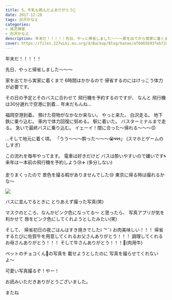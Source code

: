 ```yaml
---
title: 5。牛乳も飲んだよありがとう🐄
date: 2017-12-28
tags: 白沢かなえ
categories: 
- 成员博客
- 白沢かなえ
description: 年末だ！！！！！先日、やっと帰省しました〜〜〜家を出てから実家に着くまで6時間はかかるので帰省するのにはけっこう体力が必要です。その日の予定とその...
cover: https://files.227wiki.eu.org/d/Backup/Blog/kanae/af6065b937eb724e996ebed331533.jpg 
---
```







年末だ！！！！！







先日、やっと帰省しました〜〜〜


家を出てから実家に着くまで
6時間はかかるので
帰省するのにはけっこう体力が必要です。







その日の予定とそのバスに合わせて
飛行機を予約するのですが、
なんと
飛行機は30分遅れで空港に到着…
年末だもんね…

福岡空港到着。
預けた荷物がなかなか来ない。
やっと来た。
白沢走る。
地下鉄に乗り込む。
車内で体力回復に努める。
駅に着いた。
バスターミナルまで走る。
急いで最終バスに乗り込む。
イェーイ！間に合った〜帰れる〜〜〜😊


…そして地元に着く頃。
「うう〜〜〜酔った〜〜〜😭🌀🌀🌀」
(スマホとゲームのしすぎ)




この流れを毎年やってます。
電車は好きだけど
バスは酔いやすいので嫌いです🌀
来年は一本前の飛行機を予約しよう😢✈️
(多分しない)








走りまくったので
景色を撮る暇がありませんでした😢
東京に帰る時は撮れるかな〜


![](https://files.227wiki.eu.org/d/Backup/Blog/kanae/af6065b937eb724e996ebed331533.jpg)




バスに並んでるときに
とりあえず撮った写真(笑)

マスクのところ、なんかピンク色になってる〜
と思ったら、
写真アプリが気を利かせて
唇をピンク色にしてくれようとしたみたい(笑)






そして、
帰省初日の夜ごはんはすき焼きでした꒰   ̑꒳ ̑  ꒱
お肉美味しい！！！
帰省するたびに佐賀牛を用意してくれるお父さんありがとう！！！
調理してくれるお母さんありがとう！！！
そして牛さんありがとう！！！🐂(肉用牛)





ペットのチョコくん🐶の写真を
載せようとしたのに
写真を撮らせてくれないよ〜

可愛い写真撮るぞ！やー！





お読みいただきありがとうございました。

またね


